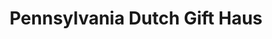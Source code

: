 ---
title: "Pennsylvania Dutch Gift Haus"
url: /shartlesville/pennsylvania-dutch-gift-haus/
shop: Andenken
---